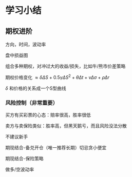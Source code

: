 # 学习小结

## 期权进阶

方向，时间，波动率

盘中损益图

组合多种期权，对冲过大的收益/损失，比如牛/熊市价差策略

期权价格变化$~\approx \delta \Delta S + 0.5 \gamma \Delta S^2 + \theta \Delta t + \nu\Delta \sigma + \rho\Delta r$

$\delta$ 和价格的关系成一个S型曲线

### 风险控制（非常重要）

买方有买彩票的心态：赔率很高，胜率很低

卖方与卖保险类似：胜率高，但黑天鹅亏，而且风险没法分散

不建议新手

期现结合-备兑开仓（唯一推荐长期）切忌贪小便宜

期现结合-保险策略

做多/空波动率